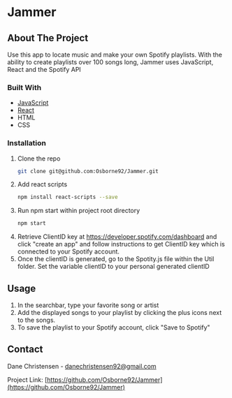 # Jammer

<!-- ABOUT THE PROJECT -->
## About The Project

Use this app to locate music and make your own Spotify playlists. With the ability to create playlists over 100 songs long, Jammer uses JavaScript, React and the Spotify API

### Built With
* [JavaScript](https://www.javascript.com/)
* [React](https://reactjs.org/)
* HTML
* CSS

<!-- GETTING STARTED -->
### Installation
1. Clone the repo
   ```sh
   git clone git@github.com:Osborne92/Jammer.git
   ```
2. Add react scripts
   ```sh
   npm install react-scripts --save
   ```
3. Run npm start within project root directory
   ```sh
   npm start
   ```
4. Retrieve ClientID key at https://developer.spotify.com/dashboard and click "create an app" and follow instructions to get ClientID key which is connected to your Spotify account. 
5. Once the clientID is generated, go to the Spotity.js file within the Util folder. Set the variable clientID to your personal generated clientID

<!-- USAGE -->
## Usage
1. In the searchbar, type your favorite song or artist
2. Add the displayed songs to your playlist by clicking the plus icons next to the songs. 
3. To save the playlist to your Spotify account, click "Save to Spotify"

<!-- CONTACT -->
## Contact

Dane Christensen - danechristensen92@gmail.com

Project Link: [https://github.com/Osborne92/Jammer](https://github.com/Osborne92/Jammer)
